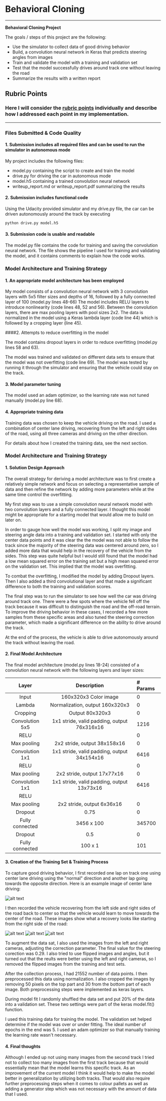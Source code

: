 # **Behavioral Cloning** 

---

**Behavioral Cloning Project**

The goals / steps of this project are the following:

* Use the simulator to collect data of good driving behavior
* Build, a convolution neural network in Keras that predicts steering angles from images
* Train and validate the model with a training and validation set
* Test that the model successfully drives around track one without leaving the road
* Summarize the results with a written report


[//]: # (Image References)

[image3]: ../data/behavioral2/IMG//center_2017_07_02_11_15_02_998.jpg "Recovery Image"
[image4]: ../data/behavioral2/IMG/center_2017_07_02_11_15_04_347.jpg "Recovery Image"
[image5]: ../data/behavioral2/IMG/center_2017_07_02_11_15_04_936.jpg "Recovery Image"
[image6]: ../data/behavioral2/IMG/center_2017_07_02_11_02_35_442.jpg "Normal Image"


## Rubric Points
### Here I will consider the [rubric points](https://review.udacity.com/#!/rubrics/432/view) individually and describe how I addressed each point in my implementation.  

---
### Files Submitted & Code Quality

#### 1. Submission includes all required files and can be used to run the simulator in autonomous mode

My project includes the following files:
* model.py containing the script to create and train the model
* drive.py for driving the car in autonomous mode
* model.h5 containing a trained convolution neural network 
* writeup_report.md or writeup_report.pdf summarizing the results

#### 2. Submission includes functional code
Using the Udacity provided simulator and my drive.py file, the car can be driven autonomously around the track by executing 
```sh
python drive.py model.h5
```

#### 3. Submission code is usable and readable

The model.py file contains the code for training and saving the convolution neural network. The file shows the pipeline I used for training and validating the model, and it contains comments to explain how the code works.

### Model Architecture and Training Strategy

#### 1. An appropriate model architecture has been employed

My model consists of a convolution neural network with 3 convolution layers with 5x5 filter sizes and depths of 16, followed by a fully connected layer of 100 (model.py lines 48-66)  The model includes RELU layers to introduce nonlinearity (code lines 48, 52 and 56).  Between the convolution layers, there are max pooling layers with pool sizes 2x2.
The data is normalized in the model using a Keras lambda layer (code line 44) which is followed by a cropping layer (line 45). 

####2. Attempts to reduce overfitting in the model

The model contains dropout layers in order to reduce overfitting (model.py lines 58 and 63). 

The model was trained and validated on different data sets to ensure that the model was not overfitting (code line 69). The model was tested by running it through the simulator and ensuring that the vehicle could stay on the track.

#### 3. Model parameter tuning

The model used an adam optimizer, so the learning rate was not tuned manually (model.py line 68).

#### 4. Appropriate training data

Training data was chosen to keep the vehicle driving on the road. I used a combination of center lane driving, recovering from the left and right sides of the road, using all three cameras and driving on the other direction.

For details about how I created the training data, see the next section. 

### Model Architecture and Training Strategy

#### 1. Solution Design Approach

The overall strategy for deriving a model architecture was to first create a relatively simple network and focus on selecting a representative sample of data and then refine the network by adding more parameters while at the same time control the overfitting.

My first step was to use a simple convolution neural network model with two convolution layers and a fully connected layer. I thought this model might be appropriate for a starting model that would allow me to build on later on.

In order to gauge how well the model was working, I split my image and steering angle data into a training and validation set. I started with only the center data points and it was clear the the model was not able to follow the track since the majority of the steering data was centered around zero, so I added more data that would help in the recovery of the vehicle from the sides. This step was quite helpful but I would still found that the model had a low mean squared error on the training set but a high mean squared error on the validation set. This implied that the model was overfitting. 

To combat the overfitting, I modified the model by adding Dropout layers. Then I also added a third convolutional layer and that made a significant difference to both the training and validation scores. 

The final step was to run the simulator to see how well the car was driving around track one. There were a few spots where the vehicle fell off the track because it was difficult to distinguish the road and the off-road terrain. To improve the driving behavior in these cases, I recorded a few more samples from these specific areas and also tuned the steering correction parameter, which made a significant difference on the ability to drive around the track.

At the end of the process, the vehicle is able to drive autonomously around the track without leaving the road.

#### 2. Final Model Architecture

The final model architecture (model.py lines 18-24) consisted of a convolution neural network with the following layers and layer sizes:


| Layer         		|     Description	        	           |  # Params    |
|:-----------------------:|:---------------------------------------------:| :---------------|
| Input         		| 160x320x3 Color image   	    | 0                     |
| Lambda			| Normalization, output 160x320x3 | 0 |
| Cropping            |   Output 80x320x3				| 0 |
| Convolution 5x5    | 1x1 stride, valid padding, output 76x316x16 	|  1216 |
| RELU		        |										| 0 |
| Max pooling	      	| 2x2 stride, output 38x158x16   				|  0 |
| Convolution 1x1	| 1x1 stride, valid padding, output 34x154x16        | 6416 |
| RELU		        |										| 0 |
| Max pooling	      	| 2x2 stride, output 17x77x16 | 0 |
| Convolution 1x1	| 1x1 stride, valid padding, output 13x73x16 | 6416 |
| RELU		        |										|
| Max pooling	      	| 2x2 stride, output 6x36x16 			| 0 |
| Dropout              | 0.75  					| 0 |
| Fully connected	| 3456 x 100        			| 345700 |
| Dropout              | 0.5  						| 0 |
| Fully connected	| 100 x 1        				| 101 |


#### 3. Creation of the Training Set & Training Process

To capture good driving behavior, I first recorded one lap on track one using center lane driving using the "normal" direction and another lap going towards the opposite direction. Here is an example image of center lane driving:

![alt text][image6]

I then recorded the vehicle recovering from the left side and right sides of the road back to center so that the vehicle would learn to move towards the center of the road. These images show what a recovery looks like starting from the right side of the road:

![alt text][image3]
![alt text][image4]
![alt text][image5]

To augment the data sat, I also used the images from the left and right cameras, adjusting the correction parameter. The final value for the steering corection was 0.29. I also tried to use flipped images and angles, but it turned out that the reults were better using the left and right cameras, so I removed the flipped images from the training and test sets.

After the collection process, I had 21552 number of data points. I then preprocessed this data using normalization. I also cropped the images by removing 50 pixels on the top part and 30 from the bottom part of each image. Both preprocessing steps were implemented as keras layers.

During model fit I randomly shuffled the data set and put 20% of the data into a validation set. These two settings were part of the keras model.fit() function.

I used this training data for training the model. The validation set helped determine if the model was over or under fitting. The ideal number of epochs in the end was 5. I used an adam optimizer so that manually training the learning rate wasn't necessary.

#### 4. Final thoughts
Although I ended up not using many images from the second track I tried not to collect too many images from the first track because that would essentially mean that the model learns this specific track. As an improvement of the current model I think it would help to make the model better in generalization by utilizing both tracks. That would also require further preprocessing steps when it comes to colour pallets as well as adding a generator step which was not necessary with the amount of data that I used.


